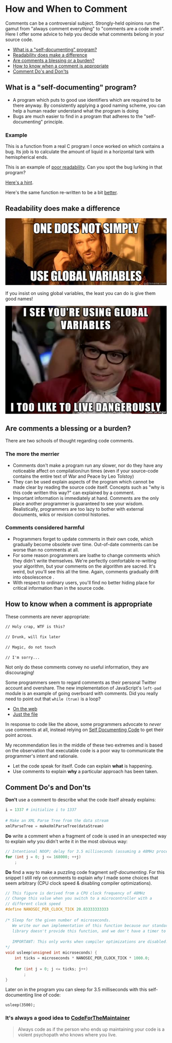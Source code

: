 # How and When to Comment

Comments can be a controversial subject.  Strongly-held opinions run the gamut from "always comment everything" to "comments are a code smell".  Here I offer some advice to help you decide what comments belong in your source code.


* [What is a "self-documenting" program?](#what-is-a-self-documenting-program)
* [Readability does make a difference](#readability-does-make-a-difference)
* [Are comments a blessing or a burden?](#are-comments-a-blessing-or-a-burden)
* [How to know when a comment is appropriate](#how-to-know-when-a-comment-is-appropriate)
* [Comment Do's and Don'ts](#comment-dos-and-donts)



## What is a "self-documenting" program?

*   A program which puts to good use identifiers which are required to be there anyway. By consistently applying a good naming scheme, you can help a human reader understand what the program is doing
*   Bugs are much easier to find in a program that adheres to the "self-documenting" principle.


### Example

This is a function from a real C program I once worked on which contains a bug.  Its job is to calculate the amount of liquid in a horizontal tank with hemispherical ends.

This is an example of [poor readability](./readability/poor.c).  Can you spot the bug lurking in that program?

[Here's a hint](https://math.stackexchange.com/questions/18914/horizontal-tank-with-hemispherical-ends-depth-to-capacity-calculation).

Here's the same function re-written to be a bit [better](./readability/better.c).


## Readability does make a difference

![One does not simply...](./assets/one_does_not_simply.jpg)

If you insist on using global variables, the least you can do is give them good
names!

![I, too, like to live dangerously](./assets/live_dangerously.png)



## Are comments a blessing or a burden?

There are two schools of thought regarding code comments.

### The more the merrier

+   Comments don't make a program run any slower, nor do they have any noticeable affect on compilation/run times (even if your source-code contains the entire text of War and Peace by Leo Tolstoy)
+   They can be used explain aspects of the program which cannot be made clear by reading the source code itself.  Concepts such as "why is this code written this way?" can explained by a comment.
+   Important information is immediately at hand.  Comments are the only place another programmer is guaranteed to see your wisdom.  Realistically, programmers are too lazy to bother with external documents, wikis or revision control histories.


### Comments considered harmful

+   Programmers forget to update comments in their own code, which gradually become obsolete over time.  Out-of-date comments can be worse than no comments at all.
+   For some reason programmers are loathe to change comments which they didn't write themselves.  We're perfectly comfortable re-writing your algorithm, but your comments on the algorithm are sacred.  It's weird, but you'll see this all the time.  Again, comments gradually drift into obsolescence .
+   With respect to ordinary users, you'll find no better hiding place for critical information than in the source code.



## How to know when a comment is appropriate

These comments are never appropriate:

```
// Holy crap, WTF is this?

// Drunk, will fix later

// Magic, do not touch

// I'm sorry...
```

Not only do these comments convey no useful information, they are discouraging!

Some programmers seem to regard comments as their personal Twitter account and overshare.  The new implementation of JavaScript's `left-pad` module is an example of going overboard with comments.  Did you really need to point out that `while (true)` is a loop?

* [On the web](https://github.com/left-pad/left-pad/blob/master/index.js)
* [Just the file](./readability/left-pad.js)


In response to code like the above, some programmers advocate to *never* use comments at all, instead relying on [Self Documenting Code](http://wiki.c2.com/?SelfDocumentingCode) to get their point across.

My recommendation lies in the middle of these two extremes and is based on the observation that executable code is a poor way to communicate the programmer's intent and rationale.

*   Let the code speak for itself.  Code can explain **what** is happening.
*   Use comments to explain **why** a particular approach has been taken.


## Comment Do's and Don'ts

**Don't** use a comment to describe what the code itself already explains:

```Python
i = 1337 # initialize i to 1337

# Make an XML Parse Tree from the data stream
xmlParseTree = makeXmlParseTree(dataStream)
```


**Do** write a comment when a fragment of code is used in an unexpected way to explain *why* you didn't write it in the most obvious way:

```C
// Intentional NOOP; delay for 3.5 milliseconds (assuming a 48MHz processor)
for (int j = 0; j <= 168000; ++j)
    ;
```


**Do** find a way to make a puzzling code fragment *self-documenting*.  For this snippet I still rely on comments to explain *why* I made some choices that seem arbitrary (CPU clock speed & disabling compiler optimizations).

```C
// This figure is derived from a CPU clock frequency of 48MHz
// Change this value when you switch to a microcontroller with a
// different clock speed
#define NANOSEC_PER_CLOCK_TICK 20.83333333333

/* Sleep for the given number of microseconds.
   We write our own implementation of this function because our standard
   library doesn't provide this function, and we don't have a timer to spare.

   IMPORTANT: This only works when compiler optimizations are disabled!
*/
void usleep(unsigned int microseconds) {
    int ticks = microseconds * NANOSEC_PER_CLOCK_TICK * 1000.0;

    for (int j = 0; j <= ticks; j++)
        ;
}
```

Later on in the program you can sleep for 3.5 milliseconds with this self-documenting line of code:

```
usleep(3500);
```


### It's always a good idea to [CodeForTheMaintainer](http://wiki.c2.com/?CodeForTheMaintainer)

> Always code as if the person who ends up maintaining your code is a violent psychopath who knows where you live.
